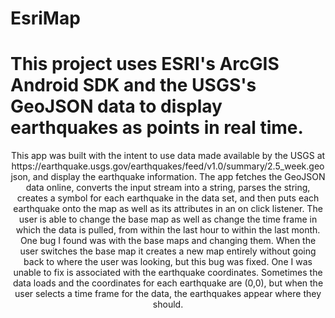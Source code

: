 # EsriMap
# This project uses ESRI's ArcGIS Android SDK and the USGS's GeoJSON data to display earthquakes as points in real time.
<p align="center">
This app was built with the intent to use data made available by the USGS at https://earthquake.usgs.gov/earthquakes/feed/v1.0/summary/2.5_week.geojson, 
and display the earthquake information. The app fetches the GeoJSON data online, converts the input stream into a string, parses the
string, creates a symbol for each earthquake in the data set, and then puts each earthquake onto the map as well as its attributes in an
on click listener. The user is able to change the base map as well as change the time frame in which the data is pulled, from within the
last hour to within the last month. One bug I found was with the base maps and changing them. When the user switches the base map it 
creates a new map entirely without going back to where the user was looking, but this bug was fixed. One I was unable to fix is associated
with the earthquake coordinates. Sometimes the data loads and the coordinates for each earthquake are (0,0), but when the user selects a
time frame for the data, the earthquakes appear where they should.

</p>

